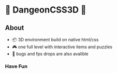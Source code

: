 # :european_castle: DangeonCSS3D :european_castle:

## About

*  :package: 3D environment build on native html/css
*  :video_game: one full level with interactive items and puzzles
*  :ant: bugs and fps drops are also avalible
  

### Have Fun
